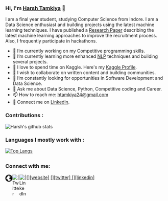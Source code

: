 ### Hi, I'm <a href='https://harsht24.github.io/'>Harsh Tamkiya</a> 👋

I am a final year student, studying Computer Science from Indore. I am a Data Science enthusiast and building projects using the latest machine learning techniques. I have published a <a href='http://www.jetir.org/view?paper=JETIR2006237'>Research Paper</a> describing the latest machine learning approaches to improve the recruitment process. Also, I frequently participate in hackathons.

* 🔭 I’m currently working on my Competitive programming skills.
* 🌱 I’m currently learning more enhanced <a href='https://github.com/harsht24/Natural-Language-Processing'>NLP</a> techniques and building several projects.
* 🎩 I love to spend time on Kaggle. Here's my <a href='https://www.kaggle.com/htamkiya24'>Kaggle Profile</a>. 
* 👯 I wish to collaborate on written content and building communities.
* 🤔 I’m constantly looking for opportunities in Software Development and Data Science.
* 💬 Ask me about Data Science, Python, Competitive coding and Career.
* 📫 How to reach me: htamkiya24@gmail.com
* 📰 Connect me on <a href='https://www.linkedin.com/in/harsh-tamkiya/'>Linkedin</a>.

### Contributions : 

![Harsh's github stats](https://github-readme-stats.vercel.app/api?username=harsht24&theme=algolia&hide=stars,issues)


### Languages I mostly work with :  

[![Top Langs](https://github-readme-stats.vercel.app/api/top-langs/?username=harsht24&layout=compact&hide=Tcl)](https://github.com/anuraghazra/github-readme-stats)

##

### Connect with me:

<a href='harsht24.github.io'>[<img align="left" alt="harsht24.github.io" width="22px" src="https://raw.githubusercontent.com/iconic/open-iconic/master/svg/globe.svg" />][website]</a>
<a href='#'>
[<img align="left" alt=" | Twitter" width="22px" src="https://cdn.jsdelivr.net/npm/simple-icons@v3/icons/twitter.svg" />][twitter]
</a>
<a href='#'>
[<img align="left" alt=" | LinkedIn" width="22px" src="https://cdn.jsdelivr.net/npm/simple-icons@v3/icons/linkedin.svg" />][linkedin]
 </a>





